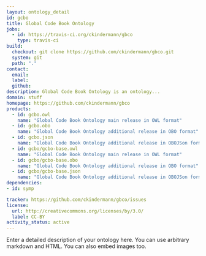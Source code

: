```yaml
---
layout: ontology_detail
id: gcbo
title: Global Code Book Ontology
jobs:
  - id: https://travis-ci.org/ckindermann/gbco
    type: travis-ci
build:
  checkout: git clone https://github.com/ckindermann/gbco.git
  system: git
  path: "."
contact:
  email: 
  label: 
  github: 
description: Global Code Book Ontology is an ontology...
domain: stuff
homepage: https://github.com/ckindermann/gbco
products:
  - id: gcbo.owl
    name: "Global Code Book Ontology main release in OWL format"
  - id: gcbo.obo
    name: "Global Code Book Ontology additional release in OBO format"
  - id: gcbo.json
    name: "Global Code Book Ontology additional release in OBOJSon format"
  - id: gcbo/gcbo-base.owl
    name: "Global Code Book Ontology main release in OWL format"
  - id: gcbo/gcbo-base.obo
    name: "Global Code Book Ontology additional release in OBO format"
  - id: gcbo/gcbo-base.json
    name: "Global Code Book Ontology additional release in OBOJSon format"
dependencies:
- id: symp

tracker: https://github.com/ckindermann/gbco/issues
license:
  url: http://creativecommons.org/licenses/by/3.0/
  label: CC-BY
activity_status: active
---
```


Enter a detailed description of your ontology here. You can use arbitrary markdown and HTML.
You can also embed images too.

